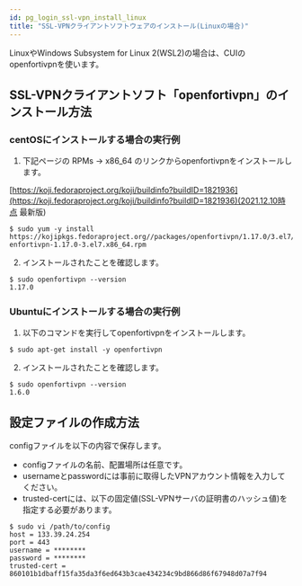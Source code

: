```yaml
---
id: pg_login_ssl-vpn_install_linux
title: "SSL-VPNクライアントソフトウェアのインストール(Linuxの場合)"
---
```


LinuxやWindows Subsystem for Linux 2(WSL2)の場合は、CUIのopenfortivpnを使います。

## SSL-VPNクライアントソフト「openfortivpn」のインストール方法

### centOSにインストールする場合の実行例

1. 下記ページの RPMs -> x86_64 のリンクからopenfortivpnをインストールします。

[https://koji.fedoraproject.org/koji/buildinfo?buildID=1821936](https://koji.fedoraproject.org/koji/buildinfo?buildID=1821936)(2021.12.10時点 最新版)

```
$ sudo yum -y install
https://kojipkgs.fedoraproject.org//packages/openfortivpn/1.17.0/3.el7/x86_64/op
enfortivpn-1.17.0-3.el7.x86_64.rpm
```


2. インストールされたことを確認します。
```
$ sudo openfortivpn --version
1.17.0
```

### Ubuntuにインストールする場合の実行例

1. 以下のコマンドを実行してopenfortivpnをインストールします。

```
$ sudo apt-get install -y openfortivpn
```

2. インストールされたことを確認します。
```
$ sudo openfortivpn --version
1.6.0
```


## 設定ファイルの作成方法

configファイルを以下の内容で保存します。
- configファイルの名前、配置場所は任意です。
- usernameとpasswordには事前に取得したVPNアカウント情報を入力してください。
- trusted-certには、以下の固定値(SSL-VPNサーバの証明書のハッシュ値)を指定する必要があります。
```
$ sudo vi /path/to/config
host = 133.39.24.254
port = 443
username = ********
password = ********
trusted-cert = 860101b1dbaff15fa35da3f6ed643b3cae434234c9bd866d86f67948d07a7f94
```
